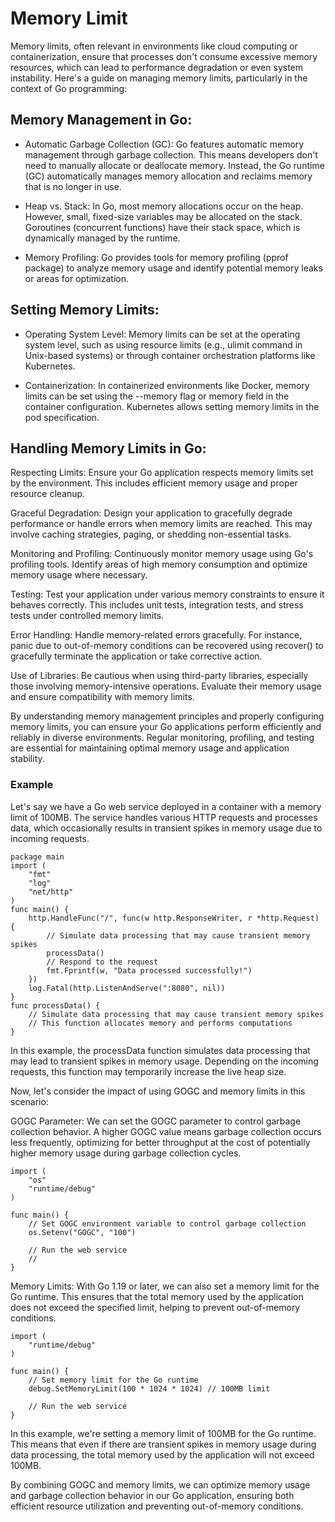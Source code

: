 # Memory Limit

Memory limits, often relevant in environments like cloud computing or containerization, ensure that processes don't consume excessive memory resources, which can lead to performance degradation or even system instability. Here's a guide on managing memory limits, particularly in the context of Go programming:

## Memory Management in Go:
- Automatic Garbage Collection (GC): Go features automatic memory management through garbage collection. This means developers don't need to manually allocate or deallocate memory. Instead, the Go runtime (GC) automatically manages memory allocation and reclaims memory that is no longer in use.

- Heap vs. Stack: In Go, most memory allocations occur on the heap. However, small, fixed-size variables may be allocated on the stack. Goroutines (concurrent functions) have their stack space, which is dynamically managed by the runtime.

- Memory Profiling: Go provides tools for memory profiling (pprof package) to analyze memory usage and identify potential memory leaks or areas for optimization.

## Setting Memory Limits:
- Operating System Level: Memory limits can be set at the operating system level, such as using resource limits (e.g., ulimit command in Unix-based systems) or through container orchestration platforms like Kubernetes.

- Containerization: In containerized environments like Docker, memory limits can be set using the --memory flag or memory field in the container configuration. Kubernetes allows setting memory limits in the pod specification.

## Handling Memory Limits in Go:
Respecting Limits: Ensure your Go application respects memory limits set by the environment. This includes efficient memory usage and proper resource cleanup.

Graceful Degradation: Design your application to gracefully degrade performance or handle errors when memory limits are reached. This may involve caching strategies, paging, or shedding non-essential tasks.

Monitoring and Profiling: Continuously monitor memory usage using Go's profiling tools. Identify areas of high memory consumption and optimize memory usage where necessary.

Testing: Test your application under various memory constraints to ensure it behaves correctly. This includes unit tests, integration tests, and stress tests under controlled memory limits.

Error Handling: Handle memory-related errors gracefully. For instance, panic due to out-of-memory conditions can be recovered using recover() to gracefully terminate the application or take corrective action.

Use of Libraries: Be cautious when using third-party libraries, especially those involving memory-intensive operations. Evaluate their memory usage and ensure compatibility with memory limits.

By understanding memory management principles and properly configuring memory limits, you can ensure your Go applications perform efficiently and reliably in diverse environments. Regular monitoring, profiling, and testing are essential for maintaining optimal memory usage and application stability.


### Example
Let's say we have a Go web service deployed in a container with a memory limit of 100MB. The service handles various HTTP requests and processes data, which occasionally results in transient spikes in memory usage due to incoming requests.

```
package main
import (
	"fmt"
	"log"
	"net/http"
)
func main() {
	http.HandleFunc("/", func(w http.ResponseWriter, r *http.Request) {
		// Simulate data processing that may cause transient memory spikes
		processData()
		// Respond to the request
		fmt.Fprintf(w, "Data processed successfully!")
	})
	log.Fatal(http.ListenAndServe(":8080", nil))
}
func processData() {
	// Simulate data processing that may cause transient memory spikes
	// This function allocates memory and performs computations
}
```

In this example, the processData function simulates data processing that may lead to transient spikes in memory usage. Depending on the incoming requests, this function may temporarily increase the live heap size.

Now, let's consider the impact of using GOGC and memory limits in this scenario:

GOGC Parameter: We can set the GOGC parameter to control garbage collection behavior. A higher GOGC value means garbage collection occurs less frequently, optimizing for better throughput at the cost of potentially higher memory usage during garbage collection cycles.


```
import (
	"os"
	"runtime/debug"
)

func main() {
	// Set GOGC environment variable to control garbage collection
	os.Setenv("GOGC", "100")

	// Run the web service
	// 
}
```

Memory Limits: With Go 1.19 or later, we can also set a memory limit for the Go runtime. This ensures that the total memory used by the application does not exceed the specified limit, helping to prevent out-of-memory conditions.

```
import (
	"runtime/debug"
)

func main() {
	// Set memory limit for the Go runtime
	debug.SetMemoryLimit(100 * 1024 * 1024) // 100MB limit

	// Run the web service
}
```

In this example, we're setting a memory limit of 100MB for the Go runtime. This means that even if there are transient spikes in memory usage during data processing, the total memory used by the application will not exceed 100MB.

By combining GOGC and memory limits, we can optimize memory usage and garbage collection behavior in our Go application, ensuring both efficient resource utilization and preventing out-of-memory conditions.